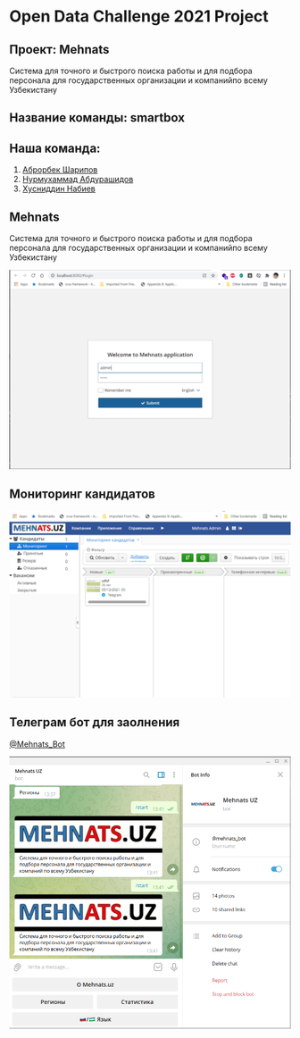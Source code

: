 # Open Data Challenge 2021 Project

## Проект: **Mehnats** 
Система для точного и быстрого поиска работы и для подбора персонала для  государственных организации и компанийпо всему Узбекистану
## Название команды: smartbox
## Наша команда:
1. [Аброрбек Шарипов](https://t.me/muhseen)
2. [Нурмухаммад Абдурашидов](https://t.me/smartbox_es)
3. [Хусниддин Набиев](https://t.me/kh_2303)

## Mehnats
Система для точного и быстрого поиска работы и для подбора персонала для  государственных организации и компанийпо всему Узбекистану

![Login screen](https://raw.githubusercontent.com/nurmuhammad/Mehnats/main/images/login-screen.png)


## Мониторинг кандидатов
![Login screen](https://raw.githubusercontent.com/nurmuhammad/Mehnats/main/images/monitoring.png)


## Телеграм бот для заолнения 

[@Mehnats_Bot](https://t.me/mehnats_bot)


![Login screen](https://raw.githubusercontent.com/nurmuhammad/Mehnats/main/images/tg-bot.png)
